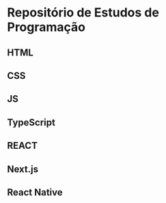 # Repositório de Estudos de Programação

## HTML

## CSS

## JS

## TypeScript

## REACT

## Next.js

## React Native
